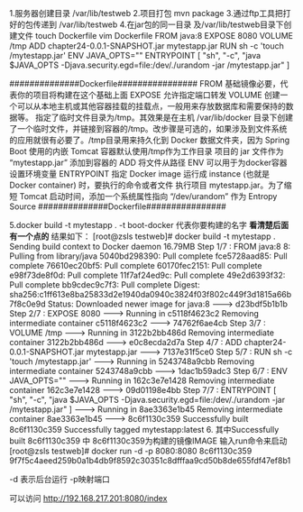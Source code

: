1.服务器创建目录 /var/lib/testweb
2.项目打包 mvn package 
3.通过ftp工具把打好的包传递到 /var/lib/testweb
4.在jar包的同一目录 及/var/lib/testweb目录下创建文件 touch Dockerfile
vim Dockerfile
FROM java:8
EXPOSE 8080
VOLUME /tmp
ADD chapter24-0.0.1-SNAPSHOT.jar mytestapp.jar
RUN sh -c 'touch /mytestapp.jar'
ENV JAVA_OPTS=""
ENTRYPOINT [ "sh", "-c", "java $JAVA_OPTS -Djava.security.egd=file:/dev/./urandom -jar /mytestapp.jar" ]

##############Dockerfile################
FROM 基础镜像必要，代表你的项目将构建在这个基础上面
EXPOSE 允许指定端口转发
VOLUME 创建一个可以从本地主机或其他容器挂载的挂载点，一般用来存放数据库和需要保持的数据等。
       指定了临时文件目录为/tmp。其效果是在主机 /var/lib/docker 目录下创建了一个临时文件，并链接到容器的/tmp。改步骤是可选的，如果涉及到文件系统的应用就很有必要了。/tmp目录用来持久化到 Docker 数据文件夹，因为 Spring Boot 使用的内嵌 Tomcat 容器默认使用/tmp作为工作目录 
       项目的 jar 文件作为 “mytestapp.jar” 添加到容器的
ADD 将文件从路径
ENV 可以用于为docker容器设置环境变量
ENTRYPOINT 指定 Docker image 运行成 instance (也就是 Docker container) 时，要执行的命令或者文件
            执行项目 mytestapp.jar。为了缩短 Tomcat 启动时间，添加一个系统属性指向 “/dev/urandom” 作为 Entropy Source
##############Dockerfile################

5.docker build -t mytestapp .
  -t boot-docker 代表你要构建的名字 **看清楚后面有一个点的**
结果如下：
[root@zsls testweb]# docker build -t mytestapp .
Sending build context to Docker daemon  16.79MB
Step 1/7 : FROM java:8
8: Pulling from library/java
5040bd298390: Pull complete 
fce5728aad85: Pull complete 
76610ec20bf5: Pull complete 
60170fec2151: Pull complete 
e98f73de8f0d: Pull complete 
11f7af24ed9c: Pull complete 
49e2d6393f32: Pull complete 
bb9cdec9c7f3: Pull complete 
Digest: sha256:c1ff613e8ba25833d2e1940da0940c3824f03f802c449f3d1815a66b7f8c0e9d
Status: Downloaded newer image for java:8
 ---> d23bdf5b1b1b
Step 2/7 : EXPOSE 8080
 ---> Running in c5118f4623c2
Removing intermediate container c5118f4623c2
 ---> 74762f6ae4cb
Step 3/7 : VOLUME /tmp
 ---> Running in 3122b2bb486d
Removing intermediate container 3122b2bb486d
 ---> e0c8ecda2d7a
Step 4/7 : ADD chapter24-0.0.1-SNAPSHOT.jar mytestapp.jar
 ---> 7137e31f5ce0
Step 5/7 : RUN sh -c 'touch /mytestapp.jar'
 ---> Running in 5243748a9cbb
Removing intermediate container 5243748a9cbb
 ---> 1dac1b59adc3
Step 6/7 : ENV JAVA_OPTS=""
 ---> Running in 162c3e7e1428
Removing intermediate container 162c3e7e1428
 ---> 09d01198e4bb
Step 7/7 : ENTRYPOINT [ "sh", "-c", "java $JAVA_OPTS -Djava.security.egd=file:/dev/./urandom -jar /mytestapp.jar" ]<code class="hljs dockerfile"></code>
 ---> Running in 8ae3363e1b45
Removing intermediate container 8ae3363e1b45
 ---> 8c6f1130c359
Successfully built 8c6f1130c359
Successfully tagged mytestapp:latest
6.
其中Successfully built 8c6f1130c359 中 8c6f1130c359为构建的镜像IMAGE
输入run命令来启动
[root@zsls testweb]# docker run -d -p 8080:8080 8c6f1130c359
9f7f5c4aeed259b0a1b4db9f8592c30351c8dfffaa9cd50b8de655fdf47ef8b1

-d 表示后台运行
-p映射端口

可以访问 http://192.168.217.201:8080/index